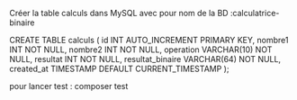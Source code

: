 Créer la table calculs dans MySQL avec pour nom de la BD :calculatrice-binaire

CREATE TABLE calculs (
    id INT AUTO_INCREMENT PRIMARY KEY,
    nombre1 INT NOT NULL,
    nombre2 INT NOT NULL,
    operation VARCHAR(10) NOT NULL,
    resultat INT NOT NULL,
    resultat_binaire VARCHAR(64) NOT NULL,
    created_at TIMESTAMP DEFAULT CURRENT_TIMESTAMP
);

pour lancer test : composer test